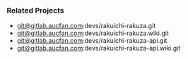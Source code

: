 
### Related Projects

- git@gitlab.aucfan.com:devs/rakuichi-rakuza.git
- git@gitlab.aucfan.com:devs/rakuichi-rakuza.wiki.git
- git@gitlab.aucfan.com:devs/rakuichi-rakuza-api.git
- git@gitlab.aucfan.com:devs/rakuichi-rakuza-api.wiki.git

